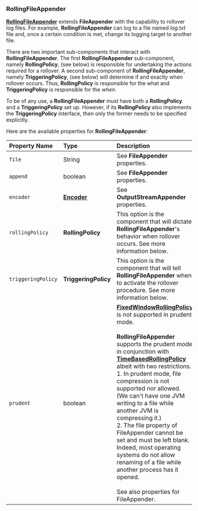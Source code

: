 ### RollingFileAppender

**[RollingFileAppender](https://logback.qos.ch/xref/ch/qos/logback/core/rolling/RollingFileAppender.html)** extends **FileAppender** with the capability to rollover log files. For example, **RollingFileAppender** can log to a file named _log.txt_ file and, once a certain condition is met, change its logging target to another file.

There are two important sub-components that interact with **RollingFileAppender**. The first **RollingFileAppender** sub-component, namely **RollingPolicy**, (see below) is responsible for undertaking the actions required for a rollover. A second sub-component of **RollingFileAppender**, namely **TriggeringPolicy**, (see below) will determine if and exactly when rollover occurs. Thus, **RollingPolicy** is responsible for the what and **TriggeringPolicy** is responsible for the _when_.

To be of any use, a **RollingFileAppender** must have both a **RollingPolicy** and a **TriggeringPolicy** set up. However, if its **RollingPolicy** also implements the **TriggeringPolicy** interface, then only the former needs to be specified explicitly.

Here are the available properties for **RollingFileAppender**:

| Property Name | Type | Description |
| :--- | :--- | :--- |
| `file` | String | See **FileAppender** properties. |
| `append` | boolean | See **FileAppender** properties. |
| `encoder` | **[Encoder](https://logback.qos.ch/xref/ch/qos/logback/core/encoder/Encoder.html)** | See **OutputStreamAppender** properties. |
| `rollingPolicy` | **RollingPolicy** | This option is the component that will dictate **RollingFileAppender**'s behavior when rollover occurs. See more information below. |
| `triggeringPolicy` | **TriggeringPolicy** | This option is the component that will tell **RollingFileAppender** when to activate the rollover procedure. See more information below. |
| `prudent` | boolean | **[FixedWindowRollingPolicy](https://logback.qos.ch/manual/appenders.html#FixedWindowRollingPolicy)** is not supported in prudent mode.<br><br>**RollingFileAppender** supports the prudent mode in conjunction with **[TimeBasedRollingPolicy](https://logback.qos.ch/manual/appenders.html#TimeBasedRollingPolicy)** albeit with two restrictions.<br>1. In prudent mode, file compression is not supported nor allowed. (We can't have one JVM writing to a file while another JVM is compressing it.)<br>2. The file property of FileAppender cannot be set and must be left blank. Indeed, most operating systems do not allow renaming of a file while another process has it opened.<br><br>See also properties for FileAppender.|



